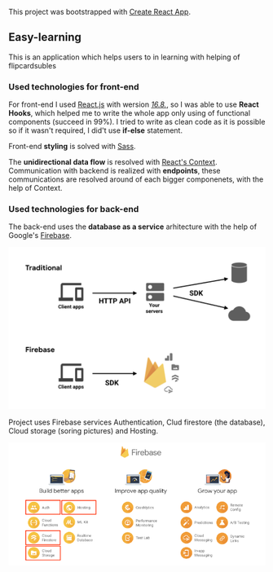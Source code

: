This project was bootstrapped with [Create React App](https://github.com/facebook/create-react-app).

## Easy-learning

This is an application which helps users to in learning with helping of flipcardsubles

### Used technologies for front-end

For front-end I used [React.js](https://react.com) with wersion *[16.8.](https://github.com/facebook/react/blob/master/CHANGELOG.md#1680-february-6-2019)*, so I was able to use **React Hooks**, which helped me to write the whole app only using of functional components (succeed in 99%).
I tried to write as clean code as it is possible so if it wasn't required, I did't use **if-else** statement.

Front-end **styling** is solved with [Sass](https://sass-lang.com/).

The **unidirectional data flow** is resolved with [React's Context](https://reactjs.org/docs/context.html).
Communication with backend is realized with **endpoints**, these communications are resolved around of each bigger componenets, with the help of Context.

### Used technologies for back-end

The back-end uses the **database as a service** arhitecture with the help of Google's [Firebase](https://firebase.google.com/).

![Database as a service architecture with Firebase](/assets/FireBaseArchitecture.png)

Project uses Firebase services Authentication, Clud firestore (the database), Cloud storage (soring pictures) and Hosting.

![Firebase Services](/assets/UsedServices.png)

